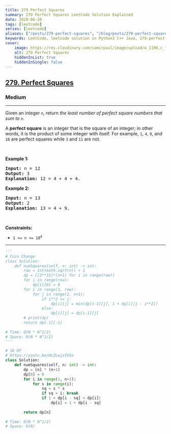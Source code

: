 ```yaml
---
title: 279 Perfect Squares
summary: 279 Perfect Squares LeetCode Solution Explained
date: 2020-06-20
tags: [leetcode]
series: [leetcode]
aliases: ["/posts/279-perfect-squares", "/blog/posts/279-perfect-squares", "/279-perfect-squares"]
keywords: LeetCode, leetcode solution in Python3 C++ Java, 279-perfect-squares solution
cover:
    image: https://res.cloudinary.com/samirpaul/image/upload/w_1100,c_fit,co_rgb:FFFFFF,l_text:Arial_70_bold:279 Perfect Squares/problem-solving.webp
    alt: 279 Perfect Squares
    hiddenInList: true
    hiddenInSingle: false
---
```



<h2><a href="https://leetcode.com/problems/perfect-squares/">279. Perfect Squares</a></h2><h3>Medium</h3><hr><div><p>Given an integer <code>n</code>, return <em>the least number of perfect square numbers that sum to</em> <code>n</code>.</p>

<p>A <strong>perfect square</strong> is an integer that is the square of an integer; in other words, it is the product of some integer with itself. For example, <code>1</code>, <code>4</code>, <code>9</code>, and <code>16</code> are perfect squares while <code>3</code> and <code>11</code> are not.</p>

<p>&nbsp;</p>
<p><strong>Example 1:</strong></p>

<pre><strong>Input:</strong> n = 12
<strong>Output:</strong> 3
<strong>Explanation:</strong> 12 = 4 + 4 + 4.
</pre>

<p><strong>Example 2:</strong></p>

<pre><strong>Input:</strong> n = 13
<strong>Output:</strong> 2
<strong>Explanation:</strong> 13 = 4 + 9.
</pre>

<p>&nbsp;</p>
<p><strong>Constraints:</strong></p>

<ul>
	<li><code>1 &lt;= n &lt;= 10<sup>4</sup></code></li>
</ul>
</div>

---




```python
'''
# Coin Change
class Solution:
    def numSquares(self, n: int) -> int:
        row = int(math.sqrt(n)) + 1
        dp = [[2**31]*(n+1) for i in range(row)]
        for i in range(row):
            dp[i][0] = 0
        for i in range(1, row):
            for j in range(1, n+1):
                if i**2 <= j:
                    dp[i][j] = min(dp[i-1][j], 1 + dp[i][j - i**2])
                else:
                    dp[i][j] = dp[i-1][j]
        # print(dp)
        return dp[-1][-1]
        
# Time: O(N * N^1/2)
# Space: O(N * N^1/2)
'''

# 1D DP
# https://youtu.be/HLZLwjzIVGo
class Solution:
    def numSquares(self, n: int) -> int:
        dp = [n] * (n+1)
        dp[0] = 0
        for i in range(1, n+1):
            for s in range(i):
                sq = s * s
                if sq > i: break
                if 1 + dp[i - sq] < dp[i]:
                    dp[i] = 1 + dp[i - sq]
        
        return dp[n]
    
# Time: O(N * N^1/2)
# Space: O(N)
```
